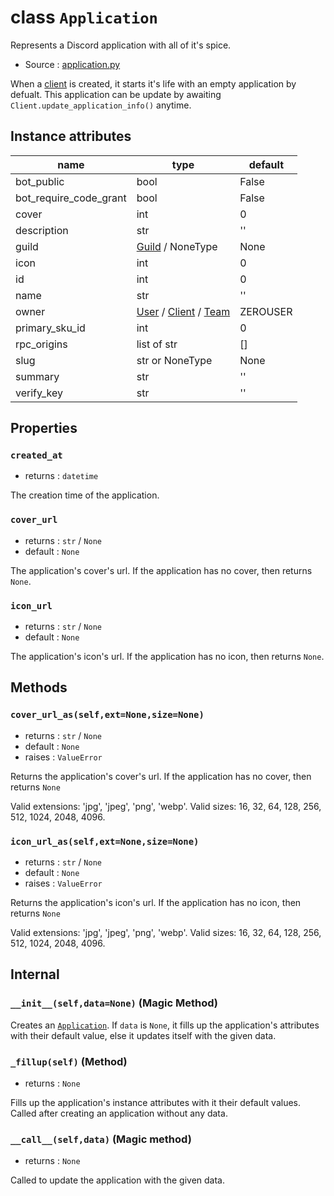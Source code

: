 # class `Application`

Represents a Discord application with all of it's spice.

- Source : [application.py](https://github.com/HuyaneMatsu/hata/blob/master/hata/discord/application.py)

When a [client](Client.md) is created, it starts it's life with an empty
application by defualt. This application can be update by awaiting
`Client.update_application_info()` anytime.

## Instance attributes

| name                      | type                                                      | default   |
|---------------------------|-----------------------------------------------------------|-----------|
| bot_public                | bool                                                      | False     |
| bot_require_code_grant    | bool                                                      | False     |
| cover                     | int                                                       | 0         |
| description               | str                                                       | ''        |
| guild                     | [Guild](Guild.md) / NoneType                              | None      |
| icon                      | int                                                       | 0         |
| id                        | int                                                       | 0         |
| name                      | str                                                       | ''        |
| owner                     | [User](User.md) / [Client](Client.md) / [Team](Team.md)   | ZEROUSER  |
| primary_sku_id            | int                                                       | 0         |
| rpc_origins               | list of str                                               | []        |
| slug                      | str or NoneType                                           | None      |
| summary                   | str                                                       | ''        |
| verify_key                | str                                                       | ''        |

## Properties

### `created_at`

- returns : `datetime`

The creation time of the application.

### `cover_url`

- returns : `str` / `None`
- default : `None`

The application's cover's url. If the application has no cover, then returns
`None`.

### `icon_url`

- returns : `str` / `None`
- default : `None`

The application's icon's url. If the application has no icon, then returns
`None`.

## Methods

### `cover_url_as(self,ext=None,size=None)`

- returns : `str` / `None`
- default : `None`
- raises : `ValueError`

Returns the application's cover's url.
If the application has no cover, then returns `None`

Valid extensions: 'jpg', 'jpeg', 'png', 'webp'.
Valid sizes: 16, 32, 64, 128, 256, 512, 1024, 2048, 4096.

### `icon_url_as(self,ext=None,size=None)`

- returns : `str` / `None`
- default : `None`
- raises : `ValueError`

Returns the application's icon's url.
If the application has no icon, then returns `None`

Valid extensions: 'jpg', 'jpeg', 'png', 'webp'.
Valid sizes: 16, 32, 64, 128, 256, 512, 1024, 2048, 4096.

## Internal

### `__init__(self,data=None)` (Magic Method)

Creates an [`Application`](Application.md). If `data` is `None`, it fills up
the application's attributes with their default value, else it updates itself
with the given data.

### `_fillup(self)` (Method)

- returns : `None`

Fills up the application's instance attributes with it their default values.
Called after creating an application without any data.

### `__call__(self,data)` (Magic method)

- returns : `None`

Called to update the application with the given data.
